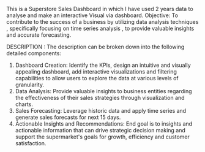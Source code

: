 This is a Superstore Sales Dashboard in which I have used 2 years data to analyse and make an interactive Visual via dashboard.
Objective: To contribute to the success of a business by utilizing data analysis techniques , specifically focusing on time series analysis , to provide valuable insights and accurate forecasting. 

DESCRIPTION : The description can be broken down into the following detailed components:
1. Dashboard Creation: Identify the KPls, design an intuitive and visually appealing dashboard, add interactive visualizations and filtering capabilities to allow users to explore the data at various levels of granularity.
2. Data Analysis: Provide valuable insights to business entities regarding the effectiveness of their sales strategies through visualization and charts.
3. Sales Forecasting: Leverage historic data and apply time series and generate sales forecasts for next 15 days.
4. Actionable Insights and Recommendations: End goal is to insights and actionable information that can drive strategic decision making and support the supermarket's goals for growth, efficiency and customer satisfaction.
